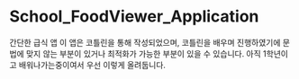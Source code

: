 # School_FoodViewer_Application
 간단한 급식 앱
 이 앱은 코틀린을 통해 작성되었으며, 
 코틀린을 배우며 진행하였기에 문법에 맞지 않는 부분이 있거나 최적화가 가능한 부분이 있을 수 있습니다.
 아직 1학년이고 배워나가는중이여서 우선 이렇게 올려둡니다.